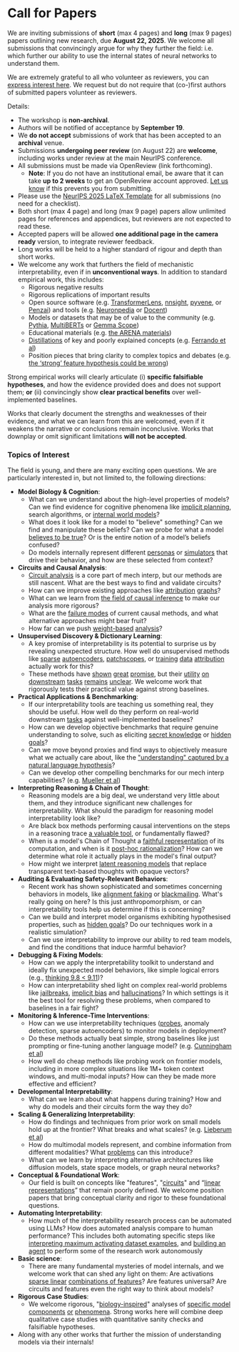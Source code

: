 # Call for Papers
We are inviting submissions of **short** (max 4 pages) and **long** (max 9 pages) papers outlining new research, due **August 22, 2025**. We welcome all submissions that convincingly argue for why they further the field: i.e. which further our ability to use the internal states of neural networks to understand them. 

We are extremely grateful to all who volunteer as reviewers, you can [express interest here](https://www.google.com/url?q=https://docs.google.com/forms/d/e/1FAIpQLSdiw1SJllzoTz_nqzDTzTOGb9DV3W_truQyh-WvYj_QGIi7Mg/viewform?usp%3Ddialog&sa=D&source=editors&ust=1752394103530870&usg=AOvVaw29gd8KXOHhnzO1RWf5oMNp). We request but do not require that (co-)first authors of submitted papers volunteer as reviewers. 

Details: 
* The workshop is **non-archival**.
* Authors will be notified of acceptance by **September 19**.
* We **do not accept** submissions of work that has been accepted to an **archival** venue.
* Submissions **undergoing peer review** (on August 22) are **welcome**, including works under review at the main NeurIPS conference.
* All submissions must be made via OpenReview (link forthcoming).
  * **Note**: If you do not have an institutional email, be aware that it can take **up to 2 weeks** to get an OpenReview account approved. [Let us know](mailto:neurips2025@mechinterpworkshop.com) if this prevents you from submitting.
* Please use the [NeurIPS 2025 LaTeX Template](https://www.google.com/url?q=https://media.neurips.cc/Conferences/NeurIPS2025/Styles.zip&sa=D&source=editors&ust=1752394103532817&usg=AOvVaw0OWjQx9J_eH0Z01Is8syWS) for all submissions (no need for a checklist).
* Both short (max 4 page) and long (max 9 page) papers allow unlimited pages for references and appendices, but reviewers are not expected to read these.
* Accepted papers will be allowed **one additional page in the camera ready** version, to integrate reviewer feedback.
* Long works will be held to a higher standard of rigour and depth than short works.
* We welcome any work that furthers the field of mechanistic interpretability, even if in **unconventional ways**. In addition to standard empirical work, this includes:
  * Rigorous negative results
  * Rigorous replications of important results
  * Open source software (e.g. [TransformerLens](https://www.google.com/url?q=https://github.com/neelnanda-io/TransformerLens&sa=D&source=editors&ust=1752394103534148&usg=AOvVaw1MrTxefJA_ijrUoYs-Yyh7), [nnsight](https://www.google.com/url?q=https://github.com/ndif-team/nnsight&sa=D&source=editors&ust=1752394103534248&usg=AOvVaw2wuSgCcCHD8b-_37okziaH), [pyvene](https://www.google.com/url?q=https://github.com/stanfordnlp/pyvene/tree/main/pyvene/models/mlp&sa=D&source=editors&ust=1752394103534353&usg=AOvVaw1tGND7DdJZYvqudfXq5f3o), or [Penzai](https://www.google.com/url?q=https://github.com/google-deepmind/penzai&sa=D&source=editors&ust=1752394103534502&usg=AOvVaw0MujXi0UOx9iqovI6NLaxU)) and tools (e.g. [Neuronpedia](https://www.google.com/url?q=http://neuronpedia.org&sa=D&source=editors&ust=1752394103534642&usg=AOvVaw1o51Xtloe0a9U34yDHt1Gr) or [Docent](https://www.google.com/url?q=https://transluce.org/introducing-docent&sa=D&source=editors&ust=1752394103534792&usg=AOvVaw18Nk6gFGeau0ohwcRKRdeE))
  * Models or datasets that may be of value to the community (e.g. [Pythia](https://www.google.com/url?q=https://arxiv.org/abs/2304.01373&sa=D&source=editors&ust=1752394103535072&usg=AOvVaw3iGPG5zVC2_FFY3j7ie7gw), [MultiBERTs](https://www.google.com/url?q=https://arxiv.org/abs/2106.16163&sa=D&source=editors&ust=1752394103535190&usg=AOvVaw38lGjBw-bl2bLYCgYaACej) or [Gemma Scope](https://www.google.com/url?q=https://arxiv.org/abs/2408.05147&sa=D&source=editors&ust=1752394103535311&usg=AOvVaw1uXp2Uqj9YPdEBi9QjwTKZ))
  * Educational materials (e.g. [the ARENA materials](https://www.google.com/url?q=https://arena3-chapter1-transformer-interp.streamlit.app/&sa=D&source=editors&ust=1752394103535580&usg=AOvVaw31-fTT3d-H0WTRtXYFTLAk))
  * [Distillations](https://www.google.com/url?q=https://distill.pub/2017/research-debt/&sa=D&source=editors&ust=1752394103535757&usg=AOvVaw1uCJ5hBF2NfmUtTTuQmcxk) of key and poorly explained concepts (e.g. [Ferrando et al](https://www.google.com/url?q=https://arxiv.org/abs/2405.00208&sa=D&source=editors&ust=1752394103535979&usg=AOvVaw0y9-lCASYxZyM91v0IBTBn))
  * Position pieces that bring clarity to complex topics and debates (e.g. [the ‘strong’ feature hypothesis could be wrong](https://www.google.com/url?q=https://www.alignmentforum.org/posts/tojtPCCRpKLSHBdpn/the-strong-feature-hypothesis-could-be-wrong&sa=D&source=editors&ust=1752394103536426&usg=AOvVaw2PsHmN2Imk6bU096z7y9us))

Strong empirical works will clearly articulate (i) **specific falsifiable hypotheses**, and how the evidence provided does and does not support them; **or** (ii) convincingly show **clear practical benefits** over well-implemented baselines. 

Works that clearly document the strengths and weaknesses of their evidence, and what we can learn from this are welcomed, even if it weakens the narrative or conclusions remain inconclusive. Works that downplay or omit significant limitations **will not be accepted**. 
### Topics of Interest
The field is young, and there are many exciting open questions. We are particularly interested in, but not limited to, the following directions: 
* **Model Biology & Cognition**:
  * What can we understand about the high-level properties of models? Can we find evidence for cognitive phenomena like [implicit planning](https://www.google.com/url?q=https://transformer-circuits.pub/2025/attribution-graphs/biology.html%23dives-poems&sa=D&source=editors&ust=1752394103538916&usg=AOvVaw3jhT_OL799xAUsyzjzvDDv), search algorithms, or [internal world models](https://www.google.com/url?q=https://arxiv.org/abs/2210.13382&sa=D&source=editors&ust=1752394103539136&usg=AOvVaw310xIjNfOZETPBSZSsPIFW)?
  * What does it look like for a model to "believe" something? Can we find and manipulate these beliefs? Can we probe for what a model [believes to be true](https://www.google.com/url?q=https://arxiv.org/abs/2310.06824&sa=D&source=editors&ust=1752394103539586&usg=AOvVaw0_3YOyvqqUzAPdDiqSGRKY)? Or is the entire notion of a model’s beliefs confused?
  * Do models internally represent different [personas](https://www.google.com/url?q=https://arxiv.org/abs/2406.12094&sa=D&source=editors&ust=1752394103539962&usg=AOvVaw1VXEHPDYVMQevIQWOrlGuK) or [simulators](https://www.google.com/url?q=https://www.nature.com/articles/s41586-023-06647-8&sa=D&source=editors&ust=1752394103540114&usg=AOvVaw1cY2mkS8ifXaZC8n8GaVD5) that drive their behavior, and how are these selected from context?
* **Circuits and Causal Analysis**:
  * [Circuit analysis](https://www.google.com/url?q=https://distill.pub/2020/circuits/zoom-in/&sa=D&source=editors&ust=1752394103540575&usg=AOvVaw1b6Q4fEQ7oHyiWhVPJbZe7) is a core part of mech interp, but our methods are still nascent. What are the best ways to find and validate circuits?
  * How can we improve existing approaches like [attribution](https://www.google.com/url?q=https://arxiv.org/abs/2406.11944&sa=D&source=editors&ust=1752394103541084&usg=AOvVaw0SorV6b-YNZAlPtQsS-EiT) [graphs](https://www.google.com/url?q=https://transformer-circuits.pub/2025/attribution-graphs/methods.html&sa=D&source=editors&ust=1752394103541248&usg=AOvVaw0emFcPXnfh4WkSo3tudmAu)?
  * What can we learn from [the field of causal inference](https://www.google.com/url?q=https://arxiv.org/abs/2407.04690&sa=D&source=editors&ust=1752394103541526&usg=AOvVaw3bZtvbI0DcKw32WZxJ_6MJ) to make our analysis more rigorous?
  * What are the [failure modes](https://www.google.com/url?q=https://arxiv.org/abs/2307.15771&sa=D&source=editors&ust=1752394103541852&usg=AOvVaw2_acaHCYpNoAfRAbcw8hG-) of current causal methods, and what alternative approaches might bear fruit?
  * How far can we push [weight-based](https://www.google.com/url?q=https://arxiv.org/abs/2301.05217&sa=D&source=editors&ust=1752394103542234&usg=AOvVaw0cSQxO6gBWMm_mfAp9w5j4) [analysis](https://www.google.com/url?q=https://arxiv.org/abs/2410.08417&sa=D&source=editors&ust=1752394103542371&usg=AOvVaw1jcP0fQYGNwOvzvARJEv7W)?
* **Unsupervised Discovery & Dictionary Learning**:
  * A key promise of interpretability is its potential to surprise us by revealing unexpected structure. How well do unsupervised methods like [sparse](https://www.google.com/url?q=https://arxiv.org/abs/2103.15949&sa=D&source=editors&ust=1752394103543065&usg=AOvVaw0xy6txKEs42Wyib-R4UxzV) [autoencoders](https://www.google.com/url?q=https://transformer-circuits.pub/2023/monosemantic-features&sa=D&source=editors&ust=1752394103543245&usg=AOvVaw3EebDl0r7K-nY2cYZBYFoF), [patch](https://www.google.com/url?q=https://arxiv.org/abs/2401.06102&sa=D&source=editors&ust=1752394103543372&usg=AOvVaw2n3x9eiaVLEwiy_7_Xxvui)[scopes](https://www.google.com/url?q=https://arxiv.org/abs/2403.10949v2&sa=D&source=editors&ust=1752394103543478&usg=AOvVaw1PtbLat8Un05M7737wLdbZ), or [training](https://www.google.com/url?q=https://proceedings.mlr.press/v70/koh17a?ref%3Dhttps://githubhelp.com&sa=D&source=editors&ust=1752394103543660&usg=AOvVaw2SS7nC9vDUVFxYZk5uE3g4) [data](https://www.google.com/url?q=https://arxiv.org/abs/2308.03296&sa=D&source=editors&ust=1752394103543787&usg=AOvVaw2R19nxUsHiJW4L_ZCFyzOd) [attribution](https://www.google.com/url?q=https://arxiv.org/abs/2205.11482&sa=D&source=editors&ust=1752394103543914&usg=AOvVaw2ddU2WVkBmYGrDjKm5ACPV) actually work for this?
  * These methods have [shown](https://www.google.com/url?q=https://transformer-circuits.pub/2024/scaling-monosemanticity/index.html&sa=D&source=editors&ust=1752394103544223&usg=AOvVaw1OC0U8-k0oLQFkvRVMHJi2) [great](https://www.google.com/url?q=https://transformer-circuits.pub/2025/attribution-graphs/biology.html&sa=D&source=editors&ust=1752394103544385&usg=AOvVaw2ELb-3Ma1aGxPcAbiSZz4L) [promise](https://www.google.com/url?q=https://arxiv.org/abs/2503.10965&sa=D&source=editors&ust=1752394103544505&usg=AOvVaw2Bfs27sDGGoinyiyhpqX16), but their [utility](https://www.google.com/url?q=https://arxiv.org/abs/2502.16681&sa=D&source=editors&ust=1752394103544643&usg=AOvVaw0UgI716BsmGjOYFi53vycK) [on](https://www.google.com/url?q=https://www.tilderesearch.com/blog/sieve&sa=D&source=editors&ust=1752394103544785&usg=AOvVaw2PhnmS_pCAf6gf-LQDEN6a) [downstream](https://www.google.com/url?q=https://arxiv.org/abs/2501.17148&sa=D&source=editors&ust=1752394103544913&usg=AOvVaw03DIBMc9gnhTafZawPks6Q) [tasks](https://www.google.com/url?q=https://transformer-circuits.pub/2024/features-as-classifiers/index.html&sa=D&source=editors&ust=1752394103545074&usg=AOvVaw2_G5hOjaLciq6TVJrikjBW) [remains](https://www.google.com/url?q=https://arxiv.org/abs/2502.04382&sa=D&source=editors&ust=1752394103545197&usg=AOvVaw1wsh8UcUh-ntqeeX_ApYuJ) [unclear](https://www.google.com/url?q=https://www.alignmentforum.org/posts/4uXCAJNuPKtKBsi28/negative-results-for-saes-on-downstream-tasks&sa=D&source=editors&ust=1752394103545409&usg=AOvVaw2-zqZm3-yWGNugVT1gIEF5). We welcome work that rigorously tests their practical value against strong baselines.
* **Practical Applications & Benchmarking**:
  * If our interpretability tools are teaching us something real, they should be useful. How well do they perform on real-world downstream [tasks](https://www.google.com/url?q=https://www.lesswrong.com/posts/wGRnzCFcowRCrpX4Y/downstream-applications-as-validation-of-interpretability&sa=D&source=editors&ust=1752394103546340&usg=AOvVaw3tkTlzL6V5oY60P-QW9kNH) against well-implemented baselines?
  * How can we develop objective benchmarks that require genuine understanding to solve, such as eliciting [secret knowledge](https://www.google.com/url?q=https://arxiv.org/abs/2505.14352&sa=D&source=editors&ust=1752394103546817&usg=AOvVaw3eM_45x_7du219ApmL2zS_) or [hidden goals](https://www.google.com/url?q=https://arxiv.org/abs/2503.10965&sa=D&source=editors&ust=1752394103546967&usg=AOvVaw2rRCoyA3fVnuzz6H_wpQ2W)?
  * Can we move beyond proxies and find ways to objectively measure what we actually care about, like the ["understanding" captured by a natural language hypothesis](https://www.google.com/url?q=https://arxiv.org/abs/2502.04382&sa=D&source=editors&ust=1752394103547497&usg=AOvVaw1IT_H6Fa5rYGiySAnjLSGm)?
  * Can we develop other compelling benchmarks for our mech interp capabilities? (e.g. [Mueller et al](https://www.google.com/url?q=https://arxiv.org/abs/2504.13151&sa=D&source=editors&ust=1752394103547902&usg=AOvVaw2KMe9GgKu_8b_RPjl2nQya))
* **Interpreting Reasoning & Chain of Thought**:
  * Reasoning models are a big deal, we understand very little about them, and they introduce significant new challenges for interpretability. What should the paradigm for reasoning model interpretability look like?
  * Are black box methods performing causal interventions on the steps in a reasoning trace [a valuable tool](https://www.google.com/url?q=https://arxiv.org/abs/2506.19143&sa=D&source=editors&ust=1752394103549044&usg=AOvVaw2M1QoZ7uJLgdgYGyRzzkKd), or fundamentally flawed?
  * When is a model's Chain of Thought a [faithful representation](https://www.google.com/url?q=https://arxiv.org/abs/2305.04388&sa=D&source=editors&ust=1752394103549417&usg=AOvVaw2J3lAuvOKmAJRo-avwAgyf) of its computation, and when is it [post-hoc rationalization](https://www.google.com/url?q=https://arxiv.org/abs/2503.08679&sa=D&source=editors&ust=1752394103549588&usg=AOvVaw0G96jeVFfPnITFYYlbTVFe)? How can we determine what role it actually plays in the model's final output?
  * How might we interpret [latent reasoning models](https://www.google.com/url?q=https://arxiv.org/abs/2412.06769&sa=D&source=editors&ust=1752394103549875&usg=AOvVaw2hZTCnN77ZVR6XozBh3MMu) that replace transparent text-based thoughts with opaque vectors?
* **Auditing & Evaluating Safety-Relevant Behaviors**:
  * Recent work has shown sophisticated and sometimes concerning behaviors in models, like [alignment faking](https://www.google.com/url?q=https://arxiv.org/abs/2412.14093&sa=D&source=editors&ust=1752394103550361&usg=AOvVaw0DbQ1DpzjPQ2z13c4sIzXQ) or [blackmailing](https://www.google.com/url?q=https://www.anthropic.com/research/agentic-misalignment&sa=D&source=editors&ust=1752394103550471&usg=AOvVaw2Q-unInzRxYokof1L271Jx). What's really going on here? Is this just anthropomorphism, or can interpretability tools help us determine if this is concerning?
  * Can we build and interpret model organisms exhibiting hypothesised properties, such as [hidden goals](https://www.google.com/url?q=https://arxiv.org/abs/2503.10965&sa=D&source=editors&ust=1752394103550883&usg=AOvVaw1LXWveoTJXJLKIQr_FSIas)? Do our techniques work in a realistic simulation?
  * Can we use interpretability to improve our ability to red team models, and find the conditions that induce harmful behavior?
* **Debugging & Fixing Models**:
  * How can we apply the interpretability toolkit to understand and ideally fix unexpected model behaviors, like simple logical errors (e.g., [thinking 9.8 < 9.11](https://www.google.com/url?q=https://transluce.org/observability-interface&sa=D&source=editors&ust=1752394103551597&usg=AOvVaw0k0x8YoC1lYPXFgN3waeQJ))?
  * How can interpretability shed light on complex real-world problems like [jailbreaks](https://www.google.com/url?q=https://transformer-circuits.pub/2025/attribution-graphs/biology.html%23dives-jailbreak&sa=D&source=editors&ust=1752394103551878&usg=AOvVaw0aBHG9XYQqQscKQKV8l4Xj), [implicit bias](https://www.google.com/url?q=https://arxiv.org/abs/2506.10922&sa=D&source=editors&ust=1752394103551987&usg=AOvVaw2u7iNFFYEWZFk1JLQFZe4a) and [hallucinations](https://www.google.com/url?q=https://arxiv.org/abs/2411.14257&sa=D&source=editors&ust=1752394103552088&usg=AOvVaw3gda-utMNeWGc4Ja9rzNHM)? In which settings is it the best tool for resolving these problems, when compared to baselines in a fair fight?
* **Monitoring & Inference-Time Interventions**:
  * How can we use interpretability techniques ([probes](https://www.google.com/url?q=https://arxiv.org/abs/2102.12452&sa=D&source=editors&ust=1752394103552549&usg=AOvVaw0wXrrQI8yBp11miOivU9Wd), anomaly detection, sparse autoencoders) to monitor models in deployment?
  * Do these methods actually beat simple, strong baselines like just prompting or fine-tuning another language model? (e.g. [Cunningham et al](https://www.google.com/url?q=https://alignment.anthropic.com/2025/cheap-monitors/&sa=D&source=editors&ust=1752394103552953&usg=AOvVaw2I8AUMwgNOyKTv-sihbEpZ))
  * How well do cheap methods like probing work on frontier models, including in more complex situations like 1M+ token context windows, and multi-modal inputs? How can they be made more effective and efficient?
* **Developmental Interpretability**:
  * What can we learn about what happens during training? How and why do models and their circuits form the way they do?
* **Scaling & Generalizing Interpretability**:
  * How do findings and techniques from prior work on small models hold up at the frontier? What breaks and what scales? (e.g. [Lieberum et al](https://www.google.com/url?q=https://arxiv.org/abs/2307.09458&sa=D&source=editors&ust=1752394103553987&usg=AOvVaw3vVRxJxtT_o0ldLLovpO_P))
  * How do multimodal models represent, and combine information from different modalities? What [problems](https://www.google.com/url?q=https://openreview.net/pdf?id%3DVUhRdZp8ke&sa=D&source=editors&ust=1752394103554283&usg=AOvVaw0mwGvA_CRNovlK9Go0gzML) can this introduce?
  * What can we learn by interpreting alternative architectures like diffusion models, state space models, or graph neural networks?
* **Conceptual & Foundational Work**:
  * Our field is built on concepts like "features", "[circuits](https://www.google.com/url?q=https://distill.pub/2020/circuits/zoom-in/&sa=D&source=editors&ust=1752394103554841&usg=AOvVaw0mMHFTNDrZIE9SdjQpQJ7e)" and “[linear representations](https://www.google.com/url?q=https://transformer-circuits.pub/2024/july-update/index.html%23linear-representations&sa=D&source=editors&ust=1752394103554993&usg=AOvVaw2uRVx4jRlWSeumq6VKdE8n)” that remain poorly defined. We welcome position papers that bring conceptual clarity and rigor to these foundational questions.
* **Automating Interpretability**:
  * How much of the interpretability research process can be automated using LLMs? How does automated analysis compare to human performance? This includes both automating specific steps like [interpreting maximum activating dataset examples](https://www.google.com/url?q=https://openaipublic.blob.core.windows.net/neuron-explainer/paper/index.html&sa=D&source=editors&ust=1752394103555767&usg=AOvVaw1CrKNba7WOgdg9msJrnvU2), and [building an agent](https://www.google.com/url?q=https://arxiv.org/abs/2404.14394&sa=D&source=editors&ust=1752394103555878&usg=AOvVaw0E_P5wE7BbxzhrPJe44JCj) to perform some of the research work autonomously
* **Basic science**:
  * There are many fundamental mysteries of model internals, and we welcome work that can shed any light on them: Are activations [sparse linear](https://www.google.com/url?q=https://arxiv.org/abs/1601.03764&sa=D&source=editors&ust=1752394103556361&usg=AOvVaw0fjD5pW2zlVQ0HRxWRmTrs) [combinations of features](https://www.google.com/url?q=https://transformer-circuits.pub/2022/toy_model/index.html&sa=D&source=editors&ust=1752394103556492&usg=AOvVaw0QCoE-LURfn3BBBXcAjvJR)? Are features universal? Are circuits and features even the right way to think about models?
* **Rigorous Case Studies**:
  * We welcome rigorous, "[biology-inspired](https://www.google.com/url?q=https://distill.pub/2020/circuits/curve-circuits/&sa=D&source=editors&ust=1752394103557005&usg=AOvVaw1_SE036QpuEZm3R1OGIjUq)" analyses of [specific model](https://www.google.com/url?q=https://arxiv.org/abs/2310.04625&sa=D&source=editors&ust=1752394103557115&usg=AOvVaw0fHA2QO_O5DtZnjCDdw0pw) [components](https://www.google.com/url?q=https://transformer-circuits.pub/2024/scaling-monosemanticity/index.html&sa=D&source=editors&ust=1752394103557226&usg=AOvVaw3JhFD2gQ_7xN5d-FOiZ6Qd) [or](https://www.google.com/url?q=https://arxiv.org/abs/2305.01610&sa=D&source=editors&ust=1752394103557300&usg=AOvVaw1f-AXr5MC0IN42201qVA5f) [phenomena](https://www.google.com/url?q=https://arxiv.org/abs/2306.09346&sa=D&source=editors&ust=1752394103557383&usg=AOvVaw2mtC6nuM5WYxbxeMbj79Z8). Strong works here will combine deep qualitative case studies with quantitative sanity checks and falsifiable hypotheses.
* Along with any other works that further the mission of understanding models via their internals!